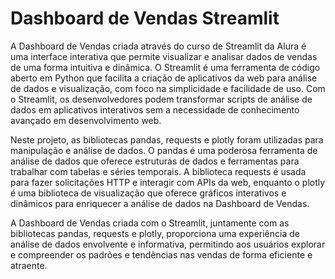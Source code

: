 <h1> Dashboard de Vendas  Streamlit</h1>

<p> A Dashboard de Vendas criada através do curso de Streamlit da Alura é uma interface interativa que permite visualizar e analisar dados de vendas de uma forma intuitiva e dinâmica. O Streamlit é uma ferramenta de código aberto em Python que facilita a criação de aplicativos da web para análise de dados e visualização, com foco na simplicidade e facilidade de uso. Com o Streamlit, os desenvolvedores podem transformar scripts de análise de dados em aplicativos interativos sem a necessidade de conhecimento avançado em desenvolvimento web.</p>

<p> Neste projeto, as bibliotecas pandas, requests e plotly foram utilizadas para manipulação e análise de dados. O pandas é uma poderosa ferramenta de análise de dados que oferece estruturas de dados e ferramentas para trabalhar com tabelas e séries temporais. A biblioteca requests é usada para fazer solicitações HTTP e interagir com APIs da web, enquanto o plotly é uma biblioteca de visualização que oferece gráficos interativos e dinâmicos para enriquecer a análise de dados na Dashboard de Vendas.</p>

<p> A Dashboard de Vendas criada com o Streamlit, juntamente com as bibliotecas pandas, requests e plotly, proporciona uma experiência de análise de dados envolvente e informativa, permitindo aos usuários explorar e compreender os padrões e tendências nas vendas de forma eficiente e atraente.</p>
